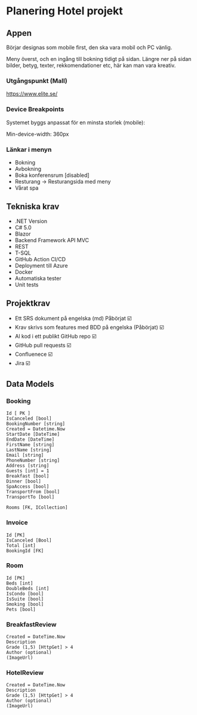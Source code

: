 # Planering Hotel projekt

## Appen

Börjar designas som mobile first, den ska vara mobil och PC vänlig. 

Meny överst, och en ingång till bokning tidigt på sidan. Längre ner på sidan bilder, betyg, texter, rekkomendationer etc, här kan man vara kreativ.

### Utgångspunkt (Mall)
https://www.elite.se/

### Device Breakpoints

Systemet byggs anpassat för en minsta storlek (mobile):

Min-device-width: 360px

### Länkar i menyn
* Bokning
* Avbokning
* Boka konferensrum [disabled]
* Resturang -> Resturangsida med meny
* Vårat spa

## Tekniska krav

- .NET Version 
- C# 5.0 
- Blazor
- Backend Framework API MVC
- REST
- T-SQL
- GitHub Action CI/CD
- Deployment till Azure
- Docker
- Automatiska tester
- Unit tests

## Projektkrav

- Ett SRS dokument på engelska (md) Påbörjat :ballot_box_with_check:
- Krav skrivs som features med BDD på engelska (Påbörjat) :ballot_box_with_check:
- Al kod i ett publikt GitHub repo :ballot_box_with_check:
- GitHub pull requests :ballot_box_with_check:
- Confluenece :ballot_box_with_check:
- Jira :ballot_box_with_check:

## Data Models

### Booking
```
Id [ PK ]
IsCanceled [bool]
BookingNumber [string]
Created = Datetime.Now
StartDate [DateTime]
EndDate [DateTime]
FirstName [string]
LastName [string]
Email [string]
PhoneNumber [string]
Address [string]
Guests [int] = 1
Breakfast [bool]
Dinner [bool]
SpaAccess [bool]
TransportFrom [bool]
TransportTo [bool]

Rooms [FK, ICollection]
```

### Invoice
```
Id [PK]
IsCanceled [Bool]
Total [int]
BookingId [FK]
```

### Room
```
Id [PK]
Beds [int] 
DoubleBeds [int]
IsCondo [bool]
IsSuite [bool]
Smoking [bool]
Pets [bool]
```

### BreakfastReview

```
Created = DateTime.Now
Description
Grade (1,5) [HttpGet] > 4
Author (optional)
(ImageUrl)
```

### HotelReview
```
Created = DateTime.Now
Description
Grade (1,5) [HttpGet] > 4
Author (optional)
(ImageUrl)
```